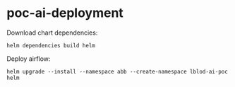 # poc-ai-deployment

Download chart dependencies:
```shell
helm dependencies build helm
```

Deploy airflow:
```shell
helm upgrade --install --namespace abb --create-namespace lblod-ai-poc helm